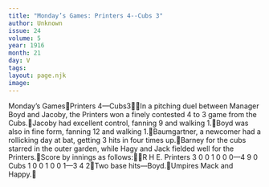 ```yaml
---
title: "Monday’s Games: Printers 4--Cubs 3"
author: Unknown
issue: 24
volume: 5
year: 1916
month: 21
day: V
tags:
layout: page.njk
image:
---
```

Monday’s GamesPrinters 4—Cubs3In a pitching duel between Manager Boyd and Jacoby, the Printers won a finely contested 4 to 3 game from the Cubs.Jacoby had excellent control, fanning 9 and walking 1.Boyd was also in fine form, fanning 12 and walking 1.Baumgartner, a newcomer had a rollicking day at bat, getting 3 hits in four times up.Barney for the cubs starred in the outer garden, while Hagy and Jack fielded well for the Printers.Score by innings as follows:R H E. Printers 3 0 0 1 0 0 0—4 9 0 Cubs 1 0 0 1 0 0 1—3 4 2Two base hits—Boyd.Umpires Mack and Happy.
